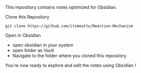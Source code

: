 This repository contains notes optimized for Obsidian.

Clone this Repository 
```
git clone https://github.com/itsmeuttu/Reaction-Mechanism

```

Open in Obsidian 
 - open obsidian in your system
 - open folder as Vault
 - Navigate to the folder where you cloned this repository.

You're now ready to explore and edit the notes using Obsidian !
